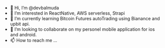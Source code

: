- 👋 Hi, I’m @devbalmuda
- 👀 I’m interested in ReactNative, AWS serverless, Strapi
- 🌱 I’m currently learning Bitcoin Futures autoTrading using Bianance and upbit api.
- 💞️ I’m looking to collaborate on my personel mobile application for ios and android.
- 📫 How to reach me ...

<!---
devbalmuda/devbalmuda is a ✨ special ✨ repository because its `README.md` (this file) appears on your GitHub profile.
You can click the Preview link to take a look at your changes.
--->
